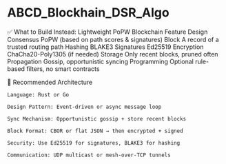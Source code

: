 # ABCD_Blockhain_DSR_Algo

✅ What to Build Instead: Lightweight PoPW Blockchain
Feature	Design
Consensus	PoPW (based on path scores & signatures)
Block	A record of a trusted routing path
Hashing	BLAKE3
Signatures	Ed25519
Encryption	ChaCha20-Poly1305 (if needed)
Storage	Only recent blocks, pruned often
Propagation	Gossip, opportunistic syncing
Programming	Optional rule-based filters, no smart contracts


🧱 Recommended Architecture

    Language: Rust or Go

    Design Pattern: Event-driven or async message loop

    Sync Mechanism: Opportunistic gossip + store recent blocks

    Block Format: CBOR or flat JSON → then encrypted + signed

    Security: Use Ed25519 for signatures, BLAKE3 for hashing

    Communication: UDP multicast or mesh-over-TCP tunnels

